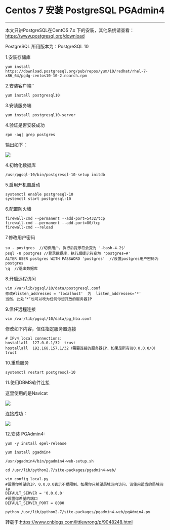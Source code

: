 # Centos 7 安装 PostgreSQL PGAdmin4 #

---

本文只讲PostgreSQL在CentOS 7.x 下的安装，其他系统请查看：https://www.postgresql.org/download

PostgreSQL 所用版本为：PostgreSQL 10

1.安装存储库


    yum install https://download.postgresql.org/pub/repos/yum/10/redhat/rhel-7-x86_64/pgdg-centos10-10-2.noarch.rpm
    
 
2.安装客户端``


    yum install postgresql10
    

3.安装服务端


    yum install postgresql10-server
    
    
4.验证是否安装成功


    rpm -aq| grep postgres
    
    
输出如下：

![](./images/668104-20171101143601920-445382560.png)


4.初始化数据库


    /usr/pgsql-10/bin/postgresql-10-setup initdb
    

5.启用开机自启动


    systemctl enable postgresql-10
    systemctl start postgresql-10
    

6.配置防火墙


    firewall-cmd --permanent --add-port=5432/tcp  
    firewall-cmd --permanent --add-port=80/tcp  
    firewall-cmd --reload  
    

7.修改用户密码


    su - postgres  //切换用户，执行后提示符会变为 '-bash-4.2$'
    psql -U postgres //登录数据库，执行后提示符变为 'postgres=#'
    ALTER USER postgres WITH PASSWORD 'postgres'  //设置postgres用户密码为postgres
    \q  //退出数据库
    

8.开启远程访问


    vim /var/lib/pgsql/10/data/postgresql.conf
    修改#listen_addresses = 'localhost'  为  listen_addresses='*'
    当然，此处‘*’也可以改为任何你想开放的服务器IP

9.信任远程连接

    vim /var/lib/pgsql/10/data/pg_hba.conf
    

修改如下内容，信任指定服务器连接


    # IPv4 local connections:
    hostallall  127.0.0.1/32  trust
    hostallall  192.168.157.1/32（需要连接的服务器IP，如果是所有则0.0.0.0/0）  trust
    

10.重启服务

    systemctl restart postgresql-10


11.使用DBMS软件连接

这里使用的是Navicat

![](./images/668104-20171101144149998-1959445258.png)


连接成功：

![](./images/668104-20171101144221670-1263091951.png)


12.安装 PGAdmin4:

    yum -y install epel-release
    
    yum install pgadmin4
    
    /usr/pgadmin4/bin/pgadmin4-web-setup.sh

    cd /usr/lib/python2.7/site-packages/pgadmin4-web/
    
    vim config_local.py
    #设置你希望的IP，0.0.0.0表示不受限制，如果你只希望局域网内访问，请使用适当的局域网ip
    DEFAULT_SERVER = '0.0.0.0'
    #设置你希望的端口
    DEFAULT_SERVER_PORT = 8080
     
    python /usr/lib/python2.7/site-packages/pgadmin4-web/pgAdmin4.py
    
转载于:https://www.cnblogs.com/littlewrong/p/9048248.html